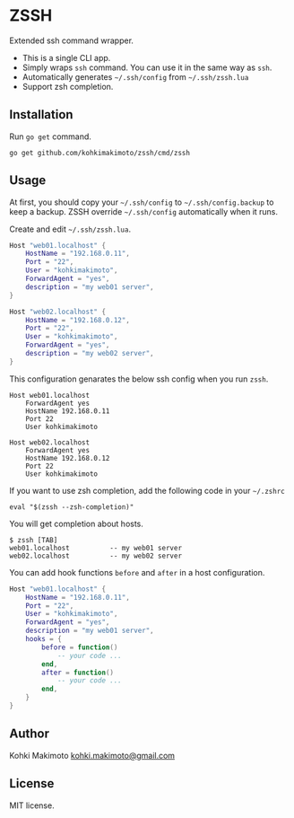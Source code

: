 # ZSSH

Extended ssh command wrapper.

* This is a single CLI app.
* Simply wraps `ssh` command. You can use it in the same way as `ssh`.
* Automatically generates `~/.ssh/config` from `~/.ssh/zssh.lua`
* Support zsh completion.

## Installation

Run `go get` command.

```
go get github.com/kohkimakimoto/zssh/cmd/zssh
```

## Usage

At first, you should copy your `~/.ssh/config` to `~/.ssh/config.backup` to keep a backup.
ZSSH override `~/.ssh/config` automatically when it runs.

Create and edit `~/.ssh/zssh.lua`.

```lua
Host "web01.localhost" {
    HostName = "192.168.0.11",
    Port = "22",
    User = "kohkimakimoto",
    ForwardAgent = "yes",
    description = "my web01 server",
}

Host "web02.localhost" {
    HostName = "192.168.0.12",
    Port = "22",
    User = "kohkimakimoto",
    ForwardAgent = "yes",
    description = "my web02 server",
}
```

This configuration genarates the below ssh config when you run `zssh`.

```
Host web01.localhost
    ForwardAgent yes
    HostName 192.168.0.11
    Port 22
    User kohkimakimoto

Host web02.localhost
    ForwardAgent yes
    HostName 192.168.0.12
    Port 22
    User kohkimakimoto
```

If you want to use zsh completion, add the following code in your `~/.zshrc`

```
eval "$(zssh --zsh-completion)"
```

You will get completion about hosts.

```
$ zssh [TAB]
web01.localhost          -- my web01 server
web02.localhost          -- my web02 server
```

You can add hook functions `before` and `after` in a host configuration.

```lua
Host "web01.localhost" {
    HostName = "192.168.0.11",
    Port = "22",
    User = "kohkimakimoto",
    ForwardAgent = "yes",
    description = "my web01 server",
    hooks = {
        before = function()
            -- your code ...
        end,
        after = function()
            -- your code ...
        end,
    }
}
```

## Author

Kohki Makimoto <kohki.makimoto@gmail.com>

## License

MIT license.
